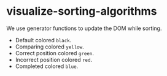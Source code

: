 # visualize-sorting-algorithms

We use generator functions to update the DOM while sorting.

- Default colored `black`.
- Comparing colored `yellow`.
- Correct position colored `green`.
- Incorrect position colored `red`.
- Completed colored `blue`.
